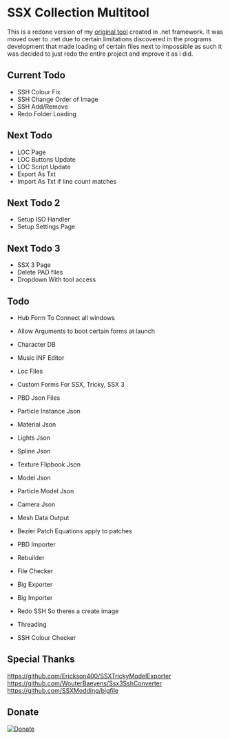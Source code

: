 # SSX Collection Multitool
 
This is a redone version of my [original tool](https://github.com/GlitcherOG/SSX-PS2-Collection-Modder) created in .net framework. It was moved over to .net due to certain limitations discovered in the programs development that made loading of certain files next to impossible as such it was decided to just redo the entire project and improve it as i did.

## Current Todo
- SSH Colour Fix
- SSH Change Order of Image
- SSH Add/Remove
- Redo Folder Loading

## Next Todo
- LOC Page
- LOC Buttons Update
- LOC Script Update
- Export As Txt
- Import As Txt if line count matches

## Next Todo 2
- Setup ISO Handler
- Setup Settings Page

## Next Todo 3
- SSX 3 Page
- Delete PAD files
- Dropdown With tool access

## Todo
- Hub Form To Connect all windows
- Allow Arguments to boot certain forms at launch
- Character DB
- Music INF Editor
- Loc Files
- Custom Forms For SSX, Tricky, SSX 3

- PBD Json Files
 - Particle Instance Json
 - Material Json
 - Lights Json
 - Spline Json
 - Texture Flipbook Json
 - Model Json
 - Particle Model Json
 - Camera Json
 - Mesh Data Output
 
- Bezier Patch Equations apply to patches

- PBD Importer
- Rebuilder
- File Checker
- Big Exporter
- Big Importer
- Redo SSH So theres a create image
- Threading
- SSH Colour Checker


 ## Special Thanks
https://github.com/Erickson400/SSXTrickyModelExporter <br>
https://github.com/WouterBaeyens/Ssx3SshConverter <br>
https://github.com/SSXModding/bigfile <br>

## Donate
[![Donate](https://www.paypalobjects.com/en_AU/i/btn/btn_donateCC_LG.gif)](https://www.paypal.com/donate/?business=VT6TG8KKZM98E&no_recurring=0&currency_code=AUD)